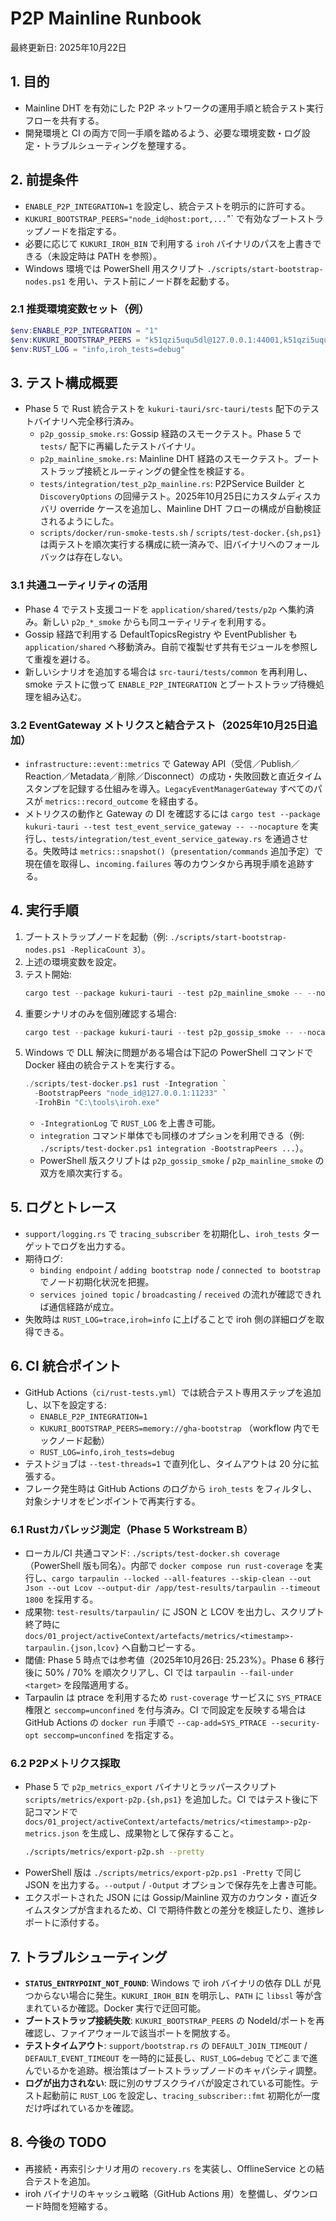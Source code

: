 # P2P Mainline Runbook
最終更新日: 2025年10月22日

## 1. 目的
- Mainline DHT を有効にした P2P ネットワークの運用手順と統合テスト実行フローを共有する。
- 開発環境と CI の両方で同一手順を踏めるよう、必要な環境変数・ログ設定・トラブルシューティングを整理する。

## 2. 前提条件
- `ENABLE_P2P_INTEGRATION=1` を設定し、統合テストを明示的に許可する。
- `KUKURI_BOOTSTRAP_PEERS="node_id@host:port,...`"` で有効なブートストラップノードを指定する。
- 必要に応じて `KUKURI_IROH_BIN` で利用する `iroh` バイナリのパスを上書きできる（未設定時は PATH を参照）。
- Windows 環境では PowerShell 用スクリプト `./scripts/start-bootstrap-nodes.ps1` を用い、テスト前にノード群を起動する。

### 2.1 推奨環境変数セット（例）
```powershell
$env:ENABLE_P2P_INTEGRATION = "1"
$env:KUKURI_BOOTSTRAP_PEERS = "k51qzi5uqu5dl@127.0.0.1:44001,k51qzi5uqu5dn@127.0.0.1:44002"
$env:RUST_LOG = "info,iroh_tests=debug"
```

## 3. テスト構成概要
- Phase 5 で Rust 統合テストを `kukuri-tauri/src-tauri/tests` 配下のテストバイナリへ完全移行済み。
  - `p2p_gossip_smoke.rs`: Gossip 経路のスモークテスト。Phase 5 で `tests/` 配下に再編したテストバイナリ。
  - `p2p_mainline_smoke.rs`: Mainline DHT 経路のスモークテスト。ブートストラップ接続とルーティングの健全性を検証する。
  - `tests/integration/test_p2p_mainline.rs`: P2PService Builder と `DiscoveryOptions` の回帰テスト。2025年10月25日にカスタムディスカバリ override ケースを追加し、Mainline DHT フローの構成が自動検証されるようにした。
  - `scripts/docker/run-smoke-tests.sh` / `scripts/test-docker.{sh,ps1}` は両テストを順次実行する構成に統一済みで、旧バイナリへのフォールバックは存在しない。

### 3.1 共通ユーティリティの活用
- Phase 4 でテスト支援コードを `application/shared/tests/p2p` へ集約済み。新しい `p2p_*_smoke` からも同ユーティリティを利用する。  
- Gossip 経路で利用する DefaultTopicsRegistry や EventPublisher も `application/shared` へ移動済み。自前で複製せず共有モジュールを参照して重複を避ける。  
- 新しいシナリオを追加する場合は `src-tauri/tests/common` を再利用し、smoke テストに倣って `ENABLE_P2P_INTEGRATION` とブートストラップ待機処理を組み込む。

### 3.2 EventGateway メトリクスと結合テスト（2025年10月25日追加）
- `infrastructure::event::metrics` で Gateway API（受信／Publish／Reaction／Metadata／削除／Disconnect）の成功・失敗回数と直近タイムスタンプを記録する仕組みを導入。`LegacyEventManagerGateway` すべてのパスが `metrics::record_outcome` を経由する。
- メトリクスの動作と Gateway の DI を確認するには `cargo test --package kukuri-tauri --test test_event_service_gateway -- --nocapture` を実行し、`tests/integration/test_event_service_gateway.rs` を通過させる。失敗時は `metrics::snapshot()`（`presentation/commands` 追加予定）で現在値を取得し、`incoming.failures` 等のカウンタから再現手順を追跡する。

## 4. 実行手順
1. ブートストラップノードを起動（例: `./scripts/start-bootstrap-nodes.ps1 -ReplicaCount 3`）。
2. 上述の環境変数を設定。
3. テスト開始:
   ```powershell
   cargo test --package kukuri-tauri --test p2p_mainline_smoke -- --nocapture --test-threads=1
   ```
4. 重要シナリオのみを個別確認する場合:
   ```powershell
   cargo test --package kukuri-tauri --test p2p_gossip_smoke -- --nocapture --test-threads=1
   ```
5. Windows で DLL 解決に問題がある場合は下記の PowerShell コマンドで Docker 経由の統合テストを実行する。
   ```powershell
   ./scripts/test-docker.ps1 rust -Integration `
     -BootstrapPeers "node_id@127.0.0.1:11233" `
     -IrohBin "C:\tools\iroh.exe"
   ```
   - `-IntegrationLog` で `RUST_LOG` を上書き可能。
   - `integration` コマンド単体でも同様のオプションを利用できる（例: `./scripts/test-docker.ps1 integration -BootstrapPeers ...`）。
   - PowerShell 版スクリプトは `p2p_gossip_smoke` / `p2p_mainline_smoke` の双方を順次実行する。

## 5. ログとトレース
- `support/logging.rs` で `tracing_subscriber` を初期化し、`iroh_tests` ターゲットでログを出力する。
- 期待ログ:
  - `binding endpoint` / `adding bootstrap node` / `connected to bootstrap` でノード初期化状況を把握。
  - `services joined topic` / `broadcasting` / `received` の流れが確認できれば通信経路が成立。
- 失敗時は `RUST_LOG=trace,iroh=info` に上げることで iroh 側の詳細ログを取得できる。

## 6. CI 統合ポイント
- GitHub Actions（`ci/rust-tests.yml`）では統合テスト専用ステップを追加し、以下を設定する:
  - `ENABLE_P2P_INTEGRATION=1`
  - `KUKURI_BOOTSTRAP_PEERS=memory://gha-bootstrap` （workflow 内でモックノード起動）
  - `RUST_LOG=info,iroh_tests=debug`
- テストジョブは `--test-threads=1` で直列化し、タイムアウトは 20 分に拡張する。
- フレーク発生時は GitHub Actions のログから `iroh_tests` をフィルタし、対象シナリオをピンポイントで再実行する。

### 6.1 Rustカバレッジ測定（Phase 5 Workstream B）
- ローカル/CI 共通コマンド: `./scripts/test-docker.sh coverage`（PowerShell 版も同名）。内部で `docker compose run rust-coverage` を実行し、`cargo tarpaulin --locked --all-features --skip-clean --out Json --out Lcov --output-dir /app/test-results/tarpaulin --timeout 1800` を採用する。
- 成果物: `test-results/tarpaulin/` に JSON と LCOV を出力し、スクリプト終了時に `docs/01_project/activeContext/artefacts/metrics/<timestamp>-tarpaulin.{json,lcov}` へ自動コピーする。
- 閾値: Phase 5 時点では参考値（2025年10月26日: 25.23%）。Phase 6 移行後に 50% / 70% を順次クリアし、CI では `tarpaulin --fail-under <target>` を段階適用する。
- Tarpaulin は ptrace を利用するため `rust-coverage` サービスに `SYS_PTRACE` 権限と `seccomp=unconfined` を付与済み。CI で同設定を反映する場合は GitHub Actions の `docker run` 手順で `--cap-add=SYS_PTRACE --security-opt seccomp=unconfined` を指定する。

### 6.2 P2Pメトリクス採取
- Phase 5 で `p2p_metrics_export` バイナリとラッパースクリプト `scripts/metrics/export-p2p.{sh,ps1}` を追加した。CI ではテスト後に下記コマンドで `docs/01_project/activeContext/artefacts/metrics/<timestamp>-p2p-metrics.json` を生成し、成果物として保存すること。
  ```bash
  ./scripts/metrics/export-p2p.sh --pretty
  ```
- PowerShell 版は `./scripts/metrics/export-p2p.ps1 -Pretty` で同じ JSON を出力する。`--output` / `-Output` オプションで保存先を上書き可能。
- エクスポートされた JSON には Gossip/Mainline 双方のカウンタ・直近タイムスタンプが含まれるため、CI で期待件数との差分を検証したり、進捗レポートに添付する。

## 7. トラブルシューティング
- **`STATUS_ENTRYPOINT_NOT_FOUND`**: Windows で iroh バイナリの依存 DLL が見つからない場合に発生。`KUKURI_IROH_BIN` を明示し、`PATH` に `libssl` 等が含まれているか確認。Docker 実行で迂回可能。
- **ブートストラップ接続失敗**: `KUKURI_BOOTSTRAP_PEERS` の NodeId/ポートを再確認し、ファイアウォールで該当ポートを開放する。
- **テストタイムアウト**: `support/bootstrap.rs` の `DEFAULT_JOIN_TIMEOUT` / `DEFAULT_EVENT_TIMEOUT` を一時的に延長し、`RUST_LOG=debug` でどこまで進んでいるかを追跡。根治策はブートストラップノードのキャパシティ調整。
- **ログが出力されない**: 既に別のサブスクライバが設定されている可能性。テスト起動前に `RUST_LOG` を設定し、`tracing_subscriber::fmt` 初期化が一度だけ呼ばれているかを確認。

## 8. 今後の TODO
- 再接続・再索引シナリオ用の `recovery.rs` を実装し、OfflineService との結合テストを追加。
- iroh バイナリのキャッシュ戦略（GitHub Actions 用）を整備し、ダウンロード時間を短縮する。
